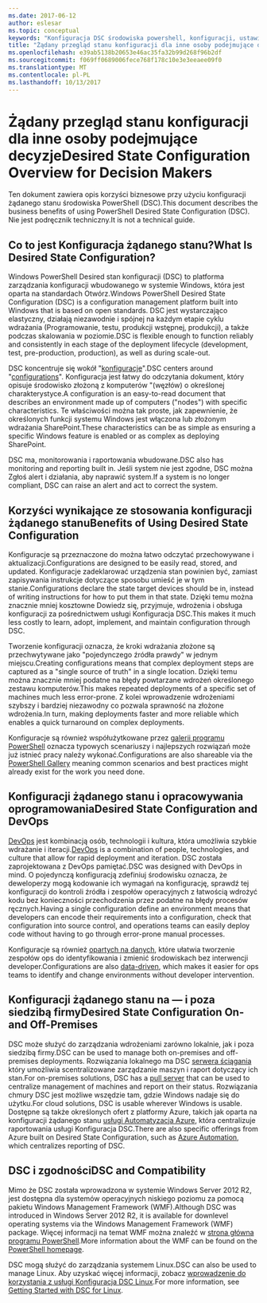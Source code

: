 ```yaml
---
ms.date: 2017-06-12
author: eslesar
ms.topic: conceptual
keywords: "Konfiguracja DSC środowiska powershell, konfiguracji, ustawienia"
title: "Żądany przegląd stanu konfiguracji dla inne osoby podejmujące decyzje"
ms.openlocfilehash: e39ab5138b20653e46ac35fa32b99d268f96b2df
ms.sourcegitcommit: f069ff0689006fece768f178c10e3e3eeaee09f0
ms.translationtype: MT
ms.contentlocale: pl-PL
ms.lasthandoff: 10/13/2017
---
```

# <a name="desired-state-configuration-overview-for-decision-makers"></a><span data-ttu-id="ce14b-103">Żądany przegląd stanu konfiguracji dla inne osoby podejmujące decyzje</span><span class="sxs-lookup"><span data-stu-id="ce14b-103">Desired State Configuration Overview for Decision Makers</span></span>

<span data-ttu-id="ce14b-104">Ten dokument zawiera opis korzyści biznesowe przy użyciu konfiguracji żądanego stanu środowiska PowerShell (DSC).</span><span class="sxs-lookup"><span data-stu-id="ce14b-104">This document describes the business benefits of using PowerShell Desired State Configuration (DSC).</span></span> <span data-ttu-id="ce14b-105">Nie jest podręcznik techniczny.</span><span class="sxs-lookup"><span data-stu-id="ce14b-105">It is not a technical guide.</span></span>

## <a name="what-is-desired-state-configuration"></a><span data-ttu-id="ce14b-106">Co to jest Konfiguracja żądanego stanu?</span><span class="sxs-lookup"><span data-stu-id="ce14b-106">What Is Desired State Configuration?</span></span>

<span data-ttu-id="ce14b-107">Windows PowerShell Desired stan konfiguracji (DSC) to platforma zarządzania konfiguracji wbudowanego w systemie Windows, która jest oparta na standardach Otwórz.</span><span class="sxs-lookup"><span data-stu-id="ce14b-107">Windows PowerShell Desired State Configuration (DSC) is a configuration management platform built into Windows that is based on open standards.</span></span> <span data-ttu-id="ce14b-108">DSC jest wystarczająco elastyczny, działają niezawodnie i spójnej na każdym etapie cyklu wdrażania (Programowanie, testu, produkcji wstępnej, produkcji), a także podczas skalowania w poziomie.</span><span class="sxs-lookup"><span data-stu-id="ce14b-108">DSC is flexible enough to function reliably and consistently in each stage of the deployment lifecycle (development, test, pre-production, production), as well as during scale-out.</span></span> 

<span data-ttu-id="ce14b-109">DSC koncentruje się wokół "[konfiguracje](https://msdn.microsoft.com/en-us/powershell/dsc/configurations)".</span><span class="sxs-lookup"><span data-stu-id="ce14b-109">DSC centers around "[configurations](https://msdn.microsoft.com/en-us/powershell/dsc/configurations)".</span></span>
<span data-ttu-id="ce14b-110">Konfiguracja jest łatwy do odczytania dokument, który opisuje środowisko złożoną z komputerów "(węzłów) o określonej charakterystyce.</span><span class="sxs-lookup"><span data-stu-id="ce14b-110">A configuration is an easy-to-read document that describes an environment made up of computers ("nodes") with specific characteristics.</span></span> <span data-ttu-id="ce14b-111">Te właściwości można tak proste, jak zapewnienie, że określonych funkcji systemu Windows jest włączona lub złożonym wdrażania SharePoint.</span><span class="sxs-lookup"><span data-stu-id="ce14b-111">These characteristics can be as simple as ensuring a specific Windows feature is enabled or as complex as deploying SharePoint.</span></span> 

<span data-ttu-id="ce14b-112">DSC ma, monitorowania i raportowania wbudowane.</span><span class="sxs-lookup"><span data-stu-id="ce14b-112">DSC also has monitoring and reporting built in.</span></span> <span data-ttu-id="ce14b-113">Jeśli system nie jest zgodne, DSC można Zgłoś alert i działania, aby naprawić system.</span><span class="sxs-lookup"><span data-stu-id="ce14b-113">If a system is no longer compliant, DSC can raise an alert and act to correct the system.</span></span> 

## <a name="benefits-of-using-desired-state-configuration"></a><span data-ttu-id="ce14b-114">Korzyści wynikające ze stosowania konfiguracji żądanego stanu</span><span class="sxs-lookup"><span data-stu-id="ce14b-114">Benefits of Using Desired State Configuration</span></span>

<span data-ttu-id="ce14b-115">Konfiguracje są przeznaczone do można łatwo odczytać przechowywane i aktualizacji.</span><span class="sxs-lookup"><span data-stu-id="ce14b-115">Configurations are designed to be easily read, stored, and updated.</span></span> <span data-ttu-id="ce14b-116">Konfiguracje zadeklarować urządzenia stan powinien być, zamiast zapisywania instrukcje dotyczące sposobu umieść je w tym stanie.</span><span class="sxs-lookup"><span data-stu-id="ce14b-116">Configurations declare the state target devices should be in, instead of writing instructions for how to put them in that state.</span></span> <span data-ttu-id="ce14b-117">Dzięki temu można znacznie mniej kosztowne Dowiedz się, przyjmuje, wdrożenia i obsługa konfiguracji za pośrednictwem usługi Konfiguracja DSC.</span><span class="sxs-lookup"><span data-stu-id="ce14b-117">This makes it much less costly to learn, adopt, implement, and maintain configuration through DSC.</span></span> 

<span data-ttu-id="ce14b-118">Tworzenie konfiguracji oznacza, że kroki wdrażania złożone są przechwytywane jako "pojedynczego źródła prawdy" w jednym miejscu.</span><span class="sxs-lookup"><span data-stu-id="ce14b-118">Creating configurations means that complex deployment steps are captured as a "single source of truth" in a single location.</span></span> <span data-ttu-id="ce14b-119">Dzięki temu można znacznie mniej podatne na błędy powtarzane wdrożeń określonego zestawu komputerów.</span><span class="sxs-lookup"><span data-stu-id="ce14b-119">This makes repeated deployments of a specific set of machines much less error-prone.</span></span> <span data-ttu-id="ce14b-120">Z kolei wprowadzenie wdrożeniami szybszy i bardziej niezawodny co pozwala sprawność na złożone wdrożenia.</span><span class="sxs-lookup"><span data-stu-id="ce14b-120">In turn, making deployments faster and more reliable which enables a quick turnaround on complex deployments.</span></span>

<span data-ttu-id="ce14b-121">Konfiguracje są również współużytkowane przez [galerii programu PowerShell](https://powershellgallery.com) oznacza typowych scenariuszy i najlepszych rozwiązań może już istnieć pracy należy wykonać.</span><span class="sxs-lookup"><span data-stu-id="ce14b-121">Configurations are also shareable via the [PowerShell Gallery](https://powershellgallery.com) meaning common scenarios and best practices might already exist for the work you need done.</span></span>


## <a name="desired-state-configuration-and-devops"></a><span data-ttu-id="ce14b-122">Konfiguracji żądanego stanu i opracowywania oprogramowania</span><span class="sxs-lookup"><span data-stu-id="ce14b-122">Desired State Configuration and DevOps</span></span>

<span data-ttu-id="ce14b-123">[DevOps](http://blogs.technet.com/b/ashleymcglone/archive/2015/11/20/devops-for-n00bs-ie-windows-people.aspx) jest kombinacją osób, technologii i kultura, która umożliwia szybkie wdrażanie i iteracji.</span><span class="sxs-lookup"><span data-stu-id="ce14b-123">[DevOps](http://blogs.technet.com/b/ashleymcglone/archive/2015/11/20/devops-for-n00bs-ie-windows-people.aspx) is a combination of people, technologies, and culture that allow for rapid deployment and iteration.</span></span> <span data-ttu-id="ce14b-124">DSC została zaprojektowana z DevOps pamiętać.</span><span class="sxs-lookup"><span data-stu-id="ce14b-124">DSC was designed with DevOps in mind.</span></span> <span data-ttu-id="ce14b-125">O pojedynczą konfiguracją zdefiniuj środowisku oznacza, że deweloperzy mogą kodowanie ich wymagań na konfigurację, sprawdź tej konfiguracji do kontroli źródła i zespołów operacyjnych z łatwością wdrożyć kodu bez konieczności przechodzenia przez podatne na błędy procesów ręcznych.</span><span class="sxs-lookup"><span data-stu-id="ce14b-125">Having a single configuration define an environment means that developers can encode their requirements into a configuration, check that configuration into source control, and operations teams can easily deploy code without having to go through error-prone manual processes.</span></span> 

<span data-ttu-id="ce14b-126">Konfiguracje są również [opartych na danych](https://msdn.microsoft.com/en-us/powershell/dsc/configdata), które ułatwia tworzenie zespołów ops do identyfikowania i zmienić środowiskach bez interwencji developer.</span><span class="sxs-lookup"><span data-stu-id="ce14b-126">Configurations are also [data-driven](https://msdn.microsoft.com/en-us/powershell/dsc/configdata), which makes it easier for ops teams to identify and change environments without developer intervention.</span></span> 

## <a name="desired-state-configuration-on--and-off-premises"></a><span data-ttu-id="ce14b-127">Konfiguracji żądanego stanu na — i poza siedzibą firmy</span><span class="sxs-lookup"><span data-stu-id="ce14b-127">Desired State Configuration On- and Off-Premises</span></span>

<span data-ttu-id="ce14b-128">DSC może służyć do zarządzania wdrożeniami zarówno lokalnie, jak i poza siedzibą firmy.</span><span class="sxs-lookup"><span data-stu-id="ce14b-128">DSC can be used to manage both on-premises and off-premises deployments.</span></span> <span data-ttu-id="ce14b-129">Rozwiązania lokalnego ma DSC [serwera ściągania](https://msdn.microsoft.com/en-us/powershell/dsc/pullserver) który umożliwia scentralizowane zarządzanie maszyn i raport dotyczący ich stan.</span><span class="sxs-lookup"><span data-stu-id="ce14b-129">For on-premises solutions, DSC has a [pull server](https://msdn.microsoft.com/en-us/powershell/dsc/pullserver) that can be used to centralize management of machines and report on their status.</span></span> <span data-ttu-id="ce14b-130">Rozwiązania chmury DSC jest możliwe wszędzie tam, gdzie Windows nadaje się do użytku.</span><span class="sxs-lookup"><span data-stu-id="ce14b-130">For cloud solutions, DSC is usable wherever Windows is usable.</span></span> <span data-ttu-id="ce14b-131">Dostępne są także określonych ofert z platformy Azure, takich jak oparta na konfiguracji żądanego stanu [usługi Automatyzacja Azure](https://azure.microsoft.com/en-us/documentation/services/automation/), która centralizuje raportowania usługi Konfiguracja DSC.</span><span class="sxs-lookup"><span data-stu-id="ce14b-131">There are also specific offerings from Azure built on Desired State Configuration, such as [Azure Automation](https://azure.microsoft.com/en-us/documentation/services/automation/), which centralizes reporting of DSC.</span></span> 

## <a name="dsc-and-compatibility"></a><span data-ttu-id="ce14b-132">DSC i zgodności</span><span class="sxs-lookup"><span data-stu-id="ce14b-132">DSC and Compatibility</span></span>

<span data-ttu-id="ce14b-133">Mimo że DSC została wprowadzona w systemie Windows Server 2012 R2, jest dostępna dla systemów operacyjnych niskiego poziomu za pomocą pakietu Windows Management Framework (WMF).</span><span class="sxs-lookup"><span data-stu-id="ce14b-133">Although DSC was introduced in Windows Server 2012 R2, it is available for downlevel operating systems via the Windows Management Framework (WMF) package.</span></span> <span data-ttu-id="ce14b-134">Więcej informacji na temat WMF można znaleźć w [strona główna programu PowerShell](https://msdn.microsoft.com/en-us/powershell/).</span><span class="sxs-lookup"><span data-stu-id="ce14b-134">More information about the WMF can be found on the [PowerShell homepage](https://msdn.microsoft.com/en-us/powershell/).</span></span> 

<span data-ttu-id="ce14b-135">DSC mogą służyć do zarządzania systemem Linux.</span><span class="sxs-lookup"><span data-stu-id="ce14b-135">DSC can also be used to manage Linux.</span></span> <span data-ttu-id="ce14b-136">Aby uzyskać więcej informacji, zobacz [wprowadzenie do korzystania z usługi Konfiguracja DSC Linux](https://msdn.microsoft.com/en-us/powershell/dsc/lnxgettingstarted).</span><span class="sxs-lookup"><span data-stu-id="ce14b-136">For more information, see [Getting Started with DSC for Linux](https://msdn.microsoft.com/en-us/powershell/dsc/lnxgettingstarted).</span></span>

